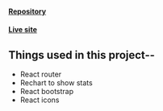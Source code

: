 #### [Repository](https://github.com/programming-hero-web-course2/b6-quiz-crackerz-Najmul11)
#### [Live site](https://quizblower.netlify.app/)


## Things used in this project--
  + React router
  + Rechart to show stats
  + React bootstrap
  + React icons




